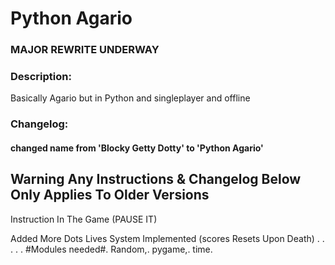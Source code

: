 # Python Agario

### MAJOR REWRITE UNDERWAY

### Description:

  Basically Agario but in Python and singleplayer and offline
  


### Changelog:
#### changed name from 'Blocky Getty Dotty' to 'Python Agario'



## Warning Any Instructions & Changelog  Below Only Applies To Older Versions

Instruction In The Game   (PAUSE IT)


Added More Dots
Lives System Implemented
(scores Resets Upon Death)
.
.
.
.
.
#Modules needed#.
Random,.
pygame,.
time.

